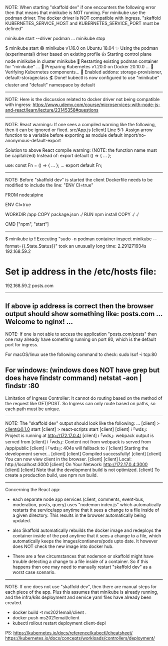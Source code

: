 NOTE: When starting "skaffold dev" if one encounters the following error then that means that minikube is NOT running.  For minikube use the podman driver. The docker driver is NOT compatible with ingress.
"skaffold KUBERNETES_SERVICE_HOST and KUBERNETES_SERVICE_PORT must be defined"

minikube start --driver podman
...
minikube stop

$ minikube start
😄  minikube v1.16.0 on Ubuntu 18.04
✨  Using the podman (experimental) driver based on existing profile
👍  Starting control plane node minikube in cluster minikube
🔄  Restarting existing podman container for "minikube" ...
🐳  Preparing Kubernetes v1.20.0 on Docker 20.10.0 ...
🔎  Verifying Kubernetes components...
🌟  Enabled addons: storage-provisioner, default-storageclass
🏄  Done! kubectl is now configured to use "minikube" cluster and "default" namespace by default

-------------
NOTE: Here is the discussion related to docker driver not being compatible with ingress:
https://www.udemy.com/course/microservices-with-node-js-and-react/learn/lecture/23145358#questions

-------------
NOTE: React warnings:  If one sees a compiled warning like the following, then it can be ignored or fixed.
src/App.js
[client]   Line 5:1:  Assign arrow function to a variable before exporting as module default  import/no-anonymous-default-export

Solution to above React compile warning: (NOTE: the function name must be capitalized)
Instead of:
export default () => { ... };

use:
const Fn = () => { ... };
...
export default Fn;

-------------
NOTE: Before "skaffold dev" is started the client Dockerfile needs to be modified to include the line:
"ENV CI=true"


FROM node:alpine

ENV CI=true

WORKDIR /app
COPY package.json ./
RUN npm install
COPY ./ ./

CMD ["npm", "start"]

-------------
$ minikube ip
❗  Executing "sudo -n podman container inspect minikube --format={{.State.Status}}" took an unusually long time: 2.291271934s
192.168.59.2

# Set ip address in the /etc/hosts file:
192.168.59.2  posts.com

-------------------

If above ip address is correct then the browser output should show something like:
posts.com
...
Welcome to nginx!
...
-------------------
NOTE: If one is not able to access the application "posts.com/posts" then one may already have something running on port 80, which is the default port for ingress.

For macOS/linux use the following command to check:
sudo lsof -i tcp:80

For windows: (windows does NOT have grep but does have findstr command)
netstat -aon | findstr :80
-------------------

Limitation of Ingress Controller:  It cannot do routing based on the method of the request like GET/POST.
So Ingress can only route based on paths, so each path must be unique.

-------------------

NOTE: The "skaffold dev" output should look like the following:
...
[client] > client@0.1.0 start
[client] > react-scripts start
[client] 
[client] ℹ ｢wds｣: Project is running at http://172.17.0.4/
[client] ℹ ｢wds｣: webpack output is served from 
[client] ℹ ｢wds｣: Content not from webpack is served from /app/public
[client] ℹ ｢wds｣: 404s will fallback to /
[client] Starting the development server...
[client] 
[client] Compiled successfully!
[client] 
[client] You can now view client in the browser.
[client] 
[client]   Local:            http://localhost:3000
[client]   On Your Network:  http://172.17.0.4:3000
[client] 
[client] Note that the development build is not optimized.
[client] To create a production build, use npm run build.

--------------

Concerning the React app:
- each separate node app services (client, comments, event-bus, moderation, posts, query) uses "nodemon index.js" which automatically restarts the service/app anytime that it sees a change to a file inside of a given directory. This results in the browser automatically being updated.

- also Skaffold automatically rebuilds the docker image and redeploys the container inside of the pod anytime that it sees a change to a file, which automatically keeps the images/contianers/pods upto date.  It however does NOT check the new image into docker hub.

- There are a few circumstances that nodemon or skaffold might have trouble detecting a change to a file inside of a container.  So if this happens then one may need to manually restart "skaffold dev" as a worst case scenario.

--------------

NOTE: If one does not use "skaffold dev", then there are manual steps for each piece of the app.  Plus this assumes that minikube is already running, and the infra/k8s deployment and service yaml files have already been created.

- docker build -t ms2021email/client .
- docker push ms2021email/client
- kubectl rollout restart deployment client-depl

PS: https://kubernetes.io/docs/reference/kubectl/cheatsheet/
https://kubernetes.io/docs/concepts/workloads/controllers/deployment/

